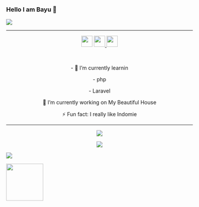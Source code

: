 ### Hello I am Bayu 👋 


<img align="center" src="https://cardivo.vercel.app/api?name=bayu&description=Hi,%20i%27m%20bayu%20and%20i%27m%20just%20a%20newbie%20programmer%0ANice%20to%20meet%20you%20%F0%9F%91%8B&image=https://avatars.githubusercontent.com/dmzby&usqp=CAU&backgroundColor=%23ecf0f1&instagram=@dmzby26&github=dmzby&pattern=ticTacToe&colorPattern=%23eaeaea&site=Regards%20by%20dmzby"/>

------

<p align='center'>
  <a href="https://wa.me/6281333097059"><img height="30" src="https://telegra.ph/file/74e742d63924a4b4cd625.jpg"></a>
  <a href="https://mez.ink/anemio"><img height="30" src="https://telegra.ph/file/e060e09151c3e49652078.jpg"</a>
  <a href="https://instagram.com/dmzby26"><img height="30" src="https://raw.githubusercontent.com/TobyG74/TobyG74/main/instagram.jpg"></a>
</p>

</br>

<p align='center'>
- 🌱 I’m currently learnin
</p>
<p align='center'>
   - php
</p>
<p align='center'>
  - Laravel
</p>
<p align='center'>
🔭 I’m currently working on My Beautiful House
</p>
<p align='center'>
   ⚡ Fun fact: I really like Indomie
 </p>

 ------
<p align="center"><a href="https://github.com/dmzby"><img src="https://github-readme-stats.vercel.app/api?username=dmzby&show_icons=true&theme=tokyonight"></a></p>
<p align="center">
  <a href="https://github.com/dmzby"><img src="https://github-readme-stats.vercel.app/api/top-langs?username=dmzby&bg_color=30,e96443,904e95&title_color=fff&text_color=fff&hide_border=true&show_icons=true&layout=compact" /></a>
</p>

![](https://nirzak-streak-stats.vercel.app/?user=dmzby&theme=default&hide_border=false)<br/>


<img align="left" height="100" src="https://i.imgflip.com/65efzo.gif"  />

